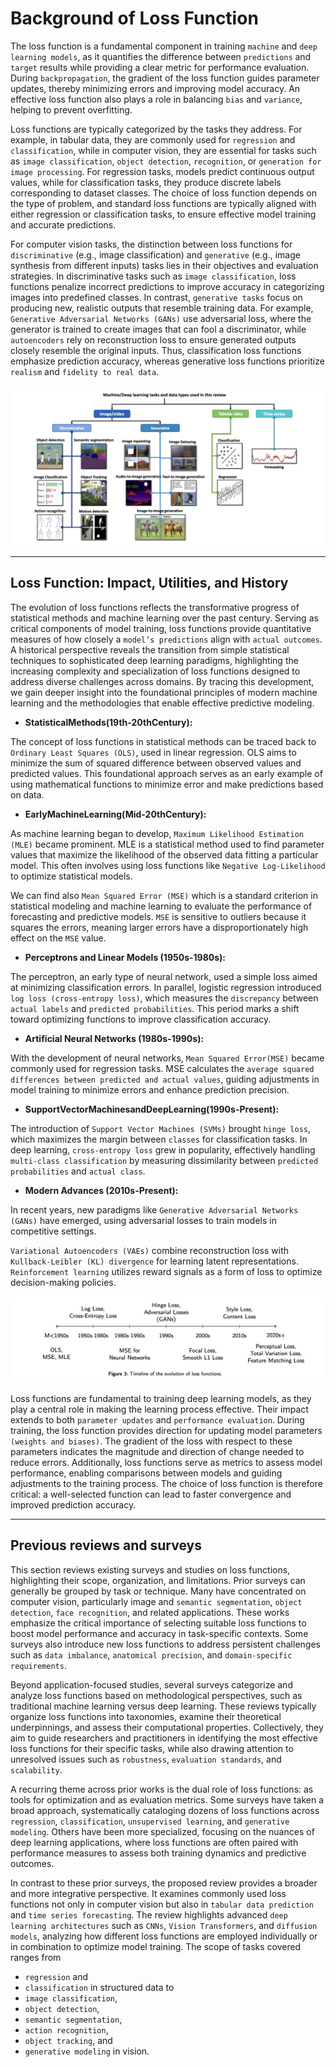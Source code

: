 # Background of Loss Function

The loss function is a fundamental component in training `machine` and `deep learning models`, as it quantifies the difference between `predictions` and `target` results while providing a clear metric for performance evaluation. During `backpropagation`, the gradient of the loss function guides parameter updates, thereby minimizing errors and improving model accuracy. An effective loss function also plays a role in balancing `bias` and `variance`, helping to prevent overfitting.

Loss functions are typically categorized by the tasks they address. For example, in tabular data, they are commonly used for `regression` and `classification`, while in computer vision, they are essential for tasks such as `image classification`, `object detection`, `recognition`, or `generation for image processing`. For regression tasks, models predict continuous output values, while for classification tasks, they produce discrete labels corresponding to dataset classes. The choice of loss function depends on the type of problem, and standard loss functions are typically aligned with either regression or classification tasks, to ensure effective model training and accurate predictions.


For computer vision tasks, the distinction between loss functions for `discriminative` (e.g., image classification) and `generative` (e.g., image synthesis from different inputs) tasks lies in their objectives and evaluation strategies. In discriminative tasks such as `image classification`, loss functions penalize incorrect predictions to improve accuracy in categorizing images into predefined classes. In contrast, `generative tasks` focus on producing new, realistic outputs that resemble training data. For example, `Generative Adversarial Networks (GANs)` use adversarial loss, where the generator is trained to create images that can fool a discriminator, while `autoencoders` rely on reconstruction loss to ensure generated outputs closely resemble the original inputs. Thus, classification loss functions emphasize prediction accuracy, whereas generative loss functions prioritize `realism` and `fidelity to real data`.

![Alt text](/images/figure-2.png)

---

## Loss Function: Impact, Utilities, and History

The evolution of loss functions reflects the transformative progress of statistical methods and machine learning over the past century. Serving as critical components of model training, loss functions provide quantitative measures of how closely a `model’s predictions` align with `actual outcomes`. A historical perspective reveals the transition from simple statistical techniques to sophisticated deep learning paradigms, highlighting the increasing complexity and specialization of loss functions designed to address diverse challenges across domains. By tracing this development, we gain deeper insight into the foundational principles of modern machine learning and the methodologies that enable effective predictive modeling.


- **StatisticalMethods(19th-20thCentury):** 

The concept of loss functions in statistical methods can be traced back to `Ordinary Least Squares (OLS)`, used in linear regression. OLS aims to minimize the sum of squared difference between observed values and predicted values. This foundational approach serves as an early example of using mathematical functions to minimize error and make predictions based on data.



- **EarlyMachineLearning(Mid-20thCentury):**

As machine learning began to develop, `Maximum Likelihood Estimation (MLE)` became prominent. MLE is a statistical method used to find parameter values that maximize the likelihood of the observed data fitting a particular model. This often involves using loss functions like `Negative Log-Likelihood` to optimize statistical models. 

We can find also `Mean Squared Error (MSE)` which is a standard criterion in statistical modeling and machine learning to evaluate the performance of forecasting and predictive models. `MSE` is sensitive to outliers because it squares the errors, meaning larger errors have a disproportionately high effect on the `MSE` value.


- **Perceptrons and Linear Models (1950s-1980s):** 

The perceptron, an early type of neural network, used a simple loss aimed at minimizing classification errors. In parallel, logistic regression introduced `log loss (cross-entropy loss)`, which measures the `discrepancy` between `actual labels` and `predicted probabilities`. This period marks a shift toward optimizing functions to improve classification accuracy.



- **Artificial Neural Networks (1980s-1990s):**

With the development of neural networks, `Mean Squared Error(MSE)` became commonly used for regression tasks. MSE calculates the `average squared differences between predicted and actual values`, guiding adjustments in model training to minimize errors and enhance prediction precision.



- **SupportVectorMachinesandDeepLearning(1990s-Present):**

The introduction of `Support Vector Machines (SVMs)` brought `hinge loss`, which maximizes the margin between `classes` for classification tasks. In deep learning, `cross-entropy loss` grew in popularity, effectively handling `multi-class classification` by measuring dissimilarity between `predicted probabilities` and `actual class`.


- **Modern Advances (2010s-Present):**

In recent years, new paradigms like `Generative Adversarial Networks (GANs)` have emerged, using adversarial losses to train models in competitive settings. 

`Variational Autoencoders (VAEs)` combine reconstruction loss with `Kullback-Leibler (KL) divergence` for learning latent representations.  `Reinforcement learning` utilizes reward signals as a form of loss to optimize decision-making policies.


![Alt text](/images/figure-3.png)


Loss functions are fundamental to training deep learning models, as they play a central role in making the learning process effective. Their impact extends to both `parameter updates` and `performance evaluation`. During training, the loss function provides direction for updating model parameters `(weights and biases)`. The gradient of the loss with respect to these parameters indicates the magnitude and direction of change needed to reduce errors. Additionally, loss functions serve as metrics to assess model performance, enabling comparisons between models and guiding adjustments to the training process. The choice of loss function is therefore critical: a well-selected function can lead to faster convergence and improved prediction accuracy.

---

## Previous reviews and surveys

This section reviews existing surveys and studies on loss functions, highlighting their scope, organization, and limitations. Prior surveys can generally be grouped by task or technique. Many have concentrated on computer vision, particularly image and `semantic segmentation`, `object detection`, `face recognition`, and related applications. These works emphasize the critical importance of selecting suitable loss functions to boost model performance and accuracy in task-specific contexts. Some surveys also introduce new loss functions to address persistent challenges such as  `data imbalance`, `anatomical precision`, and `domain-specific requirements`.


Beyond application-focused studies, several surveys categorize and analyze loss functions based on methodological perspectives, such as traditional machine learning versus deep learning. These reviews typically organize loss functions into taxonomies, examine their theoretical underpinnings, and assess their computational properties. Collectively, they aim to guide researchers and practitioners in identifying the most effective loss functions for their specific tasks, while also drawing attention to unresolved issues such as `robustness`, `evaluation standards`, and `scalability`.


A recurring theme across prior works is the dual role of loss functions: as tools for optimization and as evaluation metrics. Some surveys have taken a broad approach, systematically cataloging dozens of loss functions across `regression`, `classification`, `unsupervised learning`, and `generative modeling`. Others have been more specialized, focusing on the nuances of deep learning applications, where loss functions are often paired with performance measures to assess both training dynamics and predictive outcomes.


In contrast to these prior surveys, the proposed review provides a broader and more integrative perspective. It examines commonly used loss functions not only in computer vision but also in `tabular data prediction` and `time series forecasting`. The review highlights advanced `deep learning architectures` such as `CNNs`, `Vision Transformers`, and `diffusion models`, analyzing how different loss functions are employed individually or in combination to optimize model training. The scope of tasks covered ranges from 
- `regression` and 
- `classification` in structured data to 
- `image classification`, 
- `object detection`, 
- `semantic segmentation`, 
- `action recognition`, 
- `object tracking`, and 
- `generative modeling` in vision.












